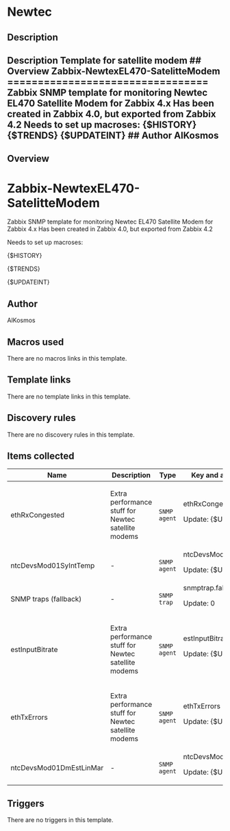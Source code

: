 # Newtec

## Description

## Description Template for satellite modem ## Overview Zabbix-NewtexEL470-SatelitteModem ================================= Zabbix SNMP template for monitoring Newtec EL470 Satellite Modem for Zabbix 4.x Has been created in Zabbix 4.0, but exported from Zabbix 4.2 Needs to set up macroses: {$HISTORY} {$TRENDS} {$UPDATEINT} ## Author AlKosmos 

## Overview

Zabbix-NewtexEL470-SatelitteModem
=================================


Zabbix SNMP template for monitoring Newtec EL470 Satellite Modem for Zabbix 4.x Has been created in Zabbix 4.0, but exported from Zabbix 4.2


Needs to set up macroses:


{$HISTORY}


{$TRENDS}


{$UPDATEINT}



## Author

AlKosmos

## Macros used

There are no macros links in this template.

## Template links

There are no template links in this template.

## Discovery rules

There are no discovery rules in this template.

## Items collected

|Name|Description|Type|Key and additional info|
|----|-----------|----|----|
|ethRxCongested|<p>Extra performance stuff for Newtec satellite modems</p>|`SNMP agent`|ethRxCongested<p>Update: {$UPDATEINT}</p>|
|ntcDevsMod01SyIntTemp|<p>-</p>|`SNMP agent`|ntcDevsMod01SyIntTemp<p>Update: {$UPDATEINT}</p>|
|SNMP traps (fallback)|<p>-</p>|`SNMP trap`|snmptrap.fallback<p>Update: 0</p>|
|estInputBitrate|<p>Extra performance stuff for Newtec satellite modems</p>|`SNMP agent`|estInputBitrate<p>Update: {$UPDATEINT}</p>|
|ethTxErrors|<p>Extra performance stuff for Newtec satellite modems</p>|`SNMP agent`|ethTxErrors<p>Update: {$UPDATEINT}</p>|
|ntcDevsMod01DmEstLinMar|<p>-</p>|`SNMP agent`|ntcDevsMod01DmEstLinMar<p>Update: {$UPDATEINT}</p>|
## Triggers

There are no triggers in this template.

